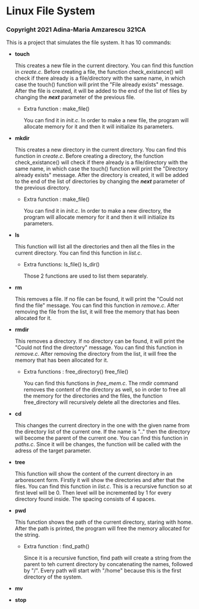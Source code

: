 # Linux File System
### Copyright 2021 Adina-Maria Amzarescu 321CA
This is a project that simulates the file system.
It has 10 commands:

* **touch** 

  This creates a new file in the current directory.
  You can find this function in _create.c_.
  Before creating a file, the function check_existance()
  will check if there already is a file/directory with the same name,
  in which case the touch() function will print the "File already exists" message.
  After the file is created, it will be added to the end of the list of files by
  changing the **_next_** parameter of the previous file.
  
  * Extra function : make_file()
 
    You can find it in _init.c_.
    In order to make a new file, the program will allocate memory for it
    and then it will initialize its parameters.
    
* **mkdir**

  This creates a new directory in the current directory.
  You can find this function in _create.c_.
  Before creating a directory, the function check_existance()
  will check if there already is a file/directory with the same name,
  in which case the touch() function will print the "Directory already exists" message.
  After the directory is created, it will be added to the end of the list of directories by
  changing the **_next_** parameter of the previous directory.
  
  * Extra function : make_file()
  
    You can find it in _init.c_.
    In order to make a new directory, the program will allocate memory for it
    and then it will initialize its parameters.
    
* **ls**

  This function will list all the directories and then all the files in the
  current directory.
  You can find this function in _list.c_.
  
  * Extra functions: ls_file()  ls_dir()
  
    Those 2 functions are used to list them separately.
  
* **rm**

     This removes a file. If no file can be found, it will print
     the "Could not find the file" message.
     You can find this function in _remove.c_.
     After removing the file from the list, it will free
     the memory that has been allocated for it.
     
* **rmdir**

     This removes a directory. If no directory can be found, it will print
     the "Could not find the directory" message.
     You can find this function in _remove.c_.
     After removing the directory from the list, it will free
     the memory that has been allocated for it.
     
     * Extra functions : free_directory()  free_file()
     
          You can find this functions in _free_mem.c_.
          The rmdir command removes the content of the directory
          as well, so in order to free all the memory for the directories
          and the files, the function free_directory will recursively
          delete all the directories and files.
* **cd**

    This changes the current directory in the one with the given name from
    the directory list of the current one. If the name is ".." then the
    directory will become the parent of the current one. 
    You can find this function in _paths.c_.
    Since it will be changes, the function will be called with the adress
    of the target parameter.
    
* **tree**

    This function will show the content of the current directory in an
    arborescent form. Firstly it will show the directories and after that
    the files.
    You can find this function in _list.c_.
    This is a recursive function so at first level will be 0. Then level
    will be incremented by 1 for every directory found inside. The spacing
    consists of 4 spaces.
   
* **pwd**

    This function shows the path of the current directory, staring with home.
    After the path is printed, the program will free the memory allocated
    for the string.
    
    * Extra function : find_path()
    
        Since it is a recursive function, find path will create a
        string from the parent to teh current directory by concatenating
        the names, followed by "/". Every path will start with "/home" because
        this is the first directory of the system.
* **mv**
* **stop**
